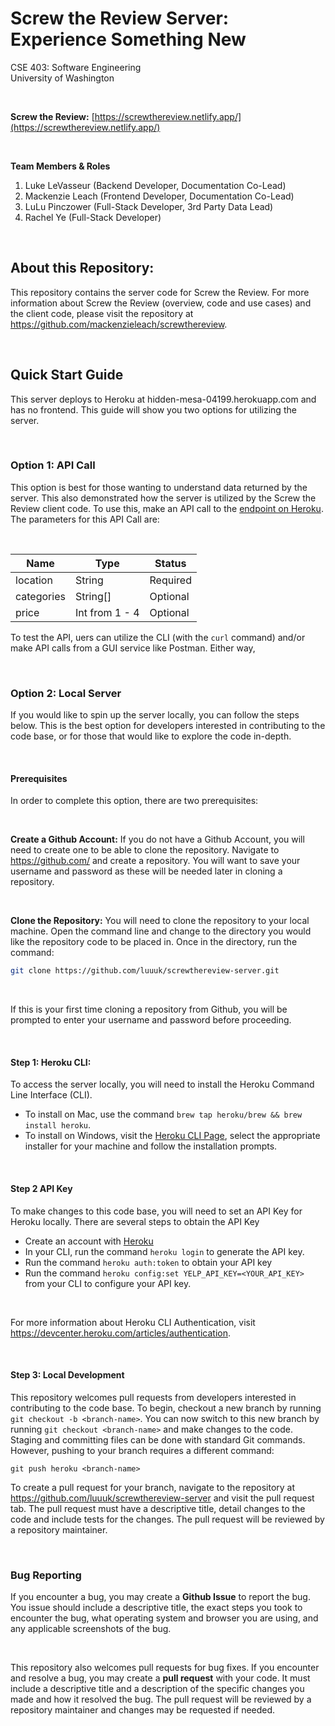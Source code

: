 # Screw the Review Server: Experience Something New
CSE 403: Software Engineering  
University of Washington  

&nbsp;  

**Screw the Review:** [https://screwthereview.netlify.app/](https://screwthereview.netlify.app/)

&nbsp; 

**Team Members & Roles**
1. Luke LeVasseur (Backend Developer, Documentation Co-Lead)
2. Mackenzie Leach (Frontend Developer, Documentation Co-Lead)
4. LuLu Pinczower (Full-Stack Developer, 3rd Party Data Lead)
5. Rachel Ye (Full-Stack Developer) 

&nbsp;  

## About this Repository:
This repository contains the server code for Screw the Review. For more information about Screw the Review (overview, code and use cases) and the client code, please visit the repository at <https://github.com/mackenzieleach/screwthereview>. 

&nbsp;  

## Quick Start Guide
This server deploys to Heroku at hidden-mesa-04199.herokuapp.com and has no frontend. This guide will show you two options for utilizing the server. 

&nbsp;

### Option 1: API Call
This option is best for those wanting to understand data returned by the server. This also demonstrated how the server is utilized by the Screw the Review client code. To use this, make an API call to the [endpoint on Heroku](hidden-mesa-04199.herokuapp.com). The parameters for this API Call are:

&nbsp;  

**Name** | **Type** | **Status**
------------ | ------------------------|------------
location | String | Required
categories | String[]| Optional   
price | Int from 1 - 4 | Optional  

To test the API, uers can utilize the CLI (with the `curl` command) and/or make API calls from a GUI service like Postman. Either way, 

&nbsp;  

### Option 2: Local Server
If you would like to spin up the server locally, you can follow the steps below. This is the best option for developers interested in contributing to the code base, or for those that would like to explore the code in-depth.

&nbsp;

#### Prerequisites
In order to complete this option, there are two prerequisites:

&nbsp;

**Create a Github Account:** If you do not have a Github Account, you will need to create one to be able to clone the repository. Navigate to <https://github.com/> and create a repository. You will want to save your username and password as these will be needed later in cloning a repository. 

&nbsp;

**Clone the Repository:** You will need to clone the repository to your local machine. Open the command line and change to the directory you would like the repository code to be placed in. Once in the directory, run the command:

``` *.sh
git clone https://github.com/luuuk/screwthereview-server.git
```
&nbsp;

If this is your first time cloning a repository from Github, you will be prompted to enter your username and password before proceeding. 

&nbsp;

#### Step 1: Heroku CLI: 
To access the server locally, you will need to install the Heroku Command Line Interface (CLI). 
- To install on Mac, use the command `brew tap heroku/brew && brew install heroku`. 
- To install on Windows, visit the [Heroku CLI Page](https://devcenter.heroku.com/articles/heroku-cli), select the appropriate installer for your machine and follow the installation prompts. 

&nbsp;

#### Step 2 API Key
To make changes to this code base, you will need to set an API Key for Heroku locally. There are several steps to obtain the API Key
- Create an account with [Heroku](https://www.heroku.com/)
- In your CLI, run the command `heroku login` to generate the API key. 
- Run the command `heroku auth:token` to obtain your API key
- Run the command `heroku config:set YELP_API_KEY=<YOUR_API_KEY>` from your CLI to configure your API key.  

&nbsp; 

For more information about Heroku CLI Authentication, visit <https://devcenter.heroku.com/articles/authentication>.

&nbsp; 

#### Step 3: Local Development
This repository welcomes pull requests from developers interested in contributing to the code base. To begin, checkout a new branch by running `git checkout -b <branch-name>`. You can now switch to this new branch by running `git checkout <branch-name>` and make changes to the code. Staging and committing files can be done with standard Git commands. However, pushing to your branch requires a different command: 

`git push heroku <branch-name>`

To create a pull request for your branch, navigate to the repository at <https://github.com/luuuk/screwthereview-server> and visit the pull request tab. The pull request must have a descriptive title, detail changes to the code and include tests for the changes. The pull request will be reviewed by a repository maintainer. 

&nbsp; 

### Bug Reporting
If you encounter a bug, you may create a **Github Issue** to report the bug. You issue should include a descriptive title, the exact steps you took to encounter the bug, what operating system and browser you are using, and any applicable screenshots of the bug. 

&nbsp; 

This repository also welcomes pull requests for bug fixes. If you encounter and resolve a bug, you may create a **pull request** with your code. It must include a descriptive title and a description of the specific changes you made and how it resolved the bug. The pull request will be reviewed by a repository maintainer and changes may be requested if needed.
